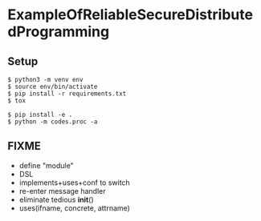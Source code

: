 # ExampleOfReliableSecureDistributedProgramming

Setup
-----

    $ python3 -m venv env
    $ source env/bin/activate
    $ pip install -r requirements.txt
    $ tox

    $ pip install -e .
    $ python -m codes.proc -a

FIXME
-----

- define "module"
- DSL
- implements+uses+conf to switch
- re-enter message handler
- eliminate tedious __init__()
- uses(ifname, concrete, attrname)
